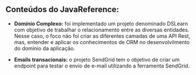 ## Conteúdos do JavaReference:

- <b>Domínio Complexo:</b> foi implementado um projeto denominado DSLearn com objetivo de trabalhar o relacionamento entre as diversas entidades. Nesse caso, o foco não foi criar as diferentes camadas de uma API Rest, mas, entender e aplicar os conhecimentos de ORM no desenvolvilmento do domínio da aplicação.

- <b>Emails transacionais:</b> o projeto SendGrid tem o objetivo de criar um endpoint para testar o envio de e-mail utilizando a ferramenta SendGrid.
